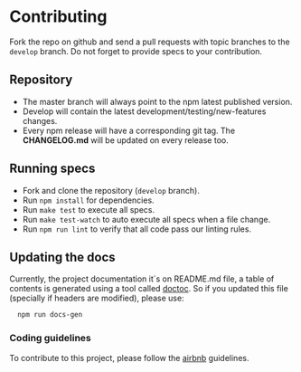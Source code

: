 # Contributing
Fork the repo on github and send a pull requests with topic branches to the ```develop``` branch. Do not forget to provide specs to your contribution.

## Repository
  * The master branch will always point to the npm latest published version.
  * Develop will contain the latest development/testing/new-features changes.
  * Every npm release will have a corresponding git tag. The **CHANGELOG.md** will be updated on every release too.

## Running specs
* Fork and clone the repository (`develop` branch).
* Run `npm install` for dependencies.
* Run `make test` to execute all specs.
* Run `make test-watch` to auto execute all specs when a file change.
* Run `npm run lint` to verify that all code pass our linting rules.

## Updating the docs
Currently, the project documentation it´s on README.md file, a table of contents is generated using a tool called [doctoc](https://github.com/thlorenz/doctoc). So if you updated this file (specially if headers are modified), please use:

```bash
  npm run docs-gen
```

### Coding guidelines
To contribute to this project, please follow the [airbnb](https://github.com/airbnb/javascript) guidelines.

